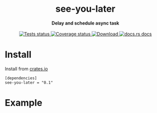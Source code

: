 <h1 align="center">see-you-later</h1>
<div align="center">
  <strong>
    Delay and schedule async task
  </strong>
</div>

<br />

<div align="center">
  <a href="https://github.com/wolf4ood/see-you-later/actions?query=workflow%3ATests">
    <img src="https://github.com/wolf4ood/see-you-later/workflows/Tests/badge.svg"
    alt="Tests status" />
  </a>
  
  <a href="https://coveralls.io/github/wolf4ood/see-you-later?branch=master">
    <img src="https://coveralls.io/repos/github/wolf4ood/see-you-later/badge.svg?branch=master"
    alt="Coverage status" />
  </a>
  <a href="https://crates.io/crates/see-you-later">
    <img src="https://img.shields.io/crates/d/see-you-later.svg?style=flat-square"
      alt="Download" />
  </a>
  <a href="https://docs.rs/see-you-later">
    <img src="https://img.shields.io/badge/docs-latest-blue.svg?style=flat-square"
      alt="docs.rs docs" />
  </a>
  
</div>


# Install


Install from [crates.io](https://crates.io)


```
[dependencies]
see-you-later = "0.1"
```


# Example




